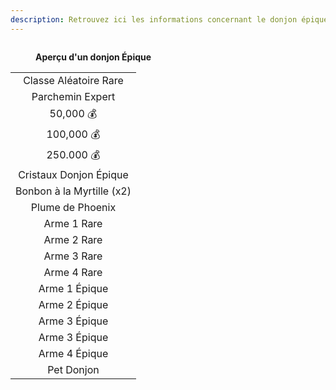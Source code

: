 ```yaml
---
description: Retrouvez ici les informations concernant le donjon épique
---
```


<figure><img src="../.gitbook/assets/Les_Donjons/Portail_Epique.png" alt=""><figcaption><p><strong>Aperçu d'un donjon Épique</strong></p></figcaption></figure>

|                           |
|:-------------------------:|
| Classe Aléatoire Rare     |
| Parchemin Expert          |
| 50,000 💰                 |
| 100,000 💰                |
| 250.000 💰                |
| Cristaux Donjon Épique    |
| Bonbon à la Myrtille (x2) |
| Plume de Phoenix          |
| Arme 1 Rare               |
| Arme 2 Rare               |
| Arme 3 Rare               |
| Arme 4 Rare               |
| Arme 1 Épique             |
| Arme 2 Épique             |
| Arme 3 Épique             |
| Arme 3 Épique             |
| Arme 4 Épique             |
| Pet Donjon                |

